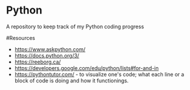 # Python
A repository to keep track of my Python coding progress

#Resources
* https://www.askpython.com/
* https://docs.python.org/3/
* https://reeborg.ca/
* https://developers.google.com/edu/python/lists#for-and-in
* https://pythontutor.com/ - to visualize one's code; what each line or a block of code is doing and how it functionings.
